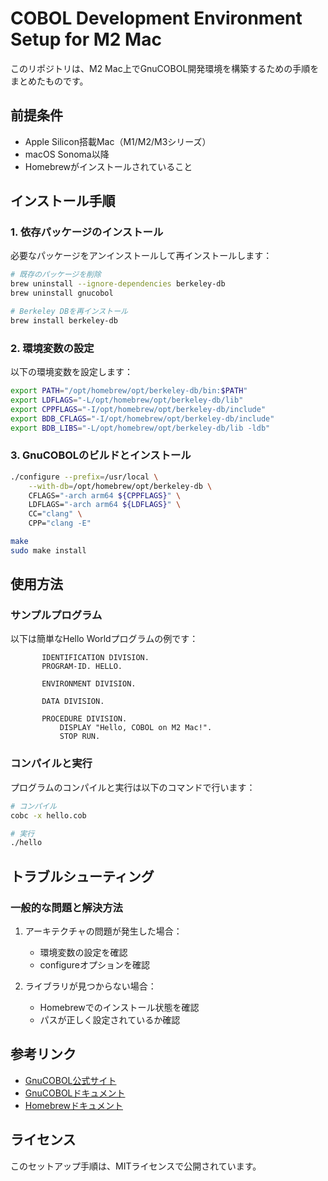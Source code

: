 # COBOL Development Environment Setup for M2 Mac

このリポジトリは、M2 Mac上でGnuCOBOL開発環境を構築するための手順をまとめたものです。

## 前提条件

- Apple Silicon搭載Mac（M1/M2/M3シリーズ）
- macOS Sonoma以降
- Homebrewがインストールされていること

## インストール手順

### 1. 依存パッケージのインストール

必要なパッケージをアンインストールして再インストールします：

```bash
# 既存のパッケージを削除
brew uninstall --ignore-dependencies berkeley-db
brew uninstall gnucobol

# Berkeley DBを再インストール
brew install berkeley-db
```

### 2. 環境変数の設定

以下の環境変数を設定します：

```bash
export PATH="/opt/homebrew/opt/berkeley-db/bin:$PATH"
export LDFLAGS="-L/opt/homebrew/opt/berkeley-db/lib"
export CPPFLAGS="-I/opt/homebrew/opt/berkeley-db/include"
export BDB_CFLAGS="-I/opt/homebrew/opt/berkeley-db/include"
export BDB_LIBS="-L/opt/homebrew/opt/berkeley-db/lib -ldb"
```

### 3. GnuCOBOLのビルドとインストール

```bash
./configure --prefix=/usr/local \
    --with-db=/opt/homebrew/opt/berkeley-db \
    CFLAGS="-arch arm64 ${CPPFLAGS}" \
    LDFLAGS="-arch arm64 ${LDFLAGS}" \
    CC="clang" \
    CPP="clang -E"

make
sudo make install
```

## 使用方法

### サンプルプログラム

以下は簡単なHello Worldプログラムの例です：

```cobol
       IDENTIFICATION DIVISION.
       PROGRAM-ID. HELLO.
       
       ENVIRONMENT DIVISION.
       
       DATA DIVISION.
       
       PROCEDURE DIVISION.
           DISPLAY "Hello, COBOL on M2 Mac!".
           STOP RUN.
```

### コンパイルと実行

プログラムのコンパイルと実行は以下のコマンドで行います：

```bash
# コンパイル
cobc -x hello.cob

# 実行
./hello
```

## トラブルシューティング

### 一般的な問題と解決方法

1. アーキテクチャの問題が発生した場合：
   - 環境変数の設定を確認
   - configureオプションを確認

2. ライブラリが見つからない場合：
   - Homebrewでのインストール状態を確認
   - パスが正しく設定されているか確認

## 参考リンク

- [GnuCOBOL公式サイト](https://gnucobol.sourceforge.io/)
- [GnuCOBOLドキュメント](https://gnucobol.sourceforge.io/guides.html)
- [Homebrewドキュメント](https://docs.brew.sh/)

## ライセンス

このセットアップ手順は、MITライセンスで公開されています。